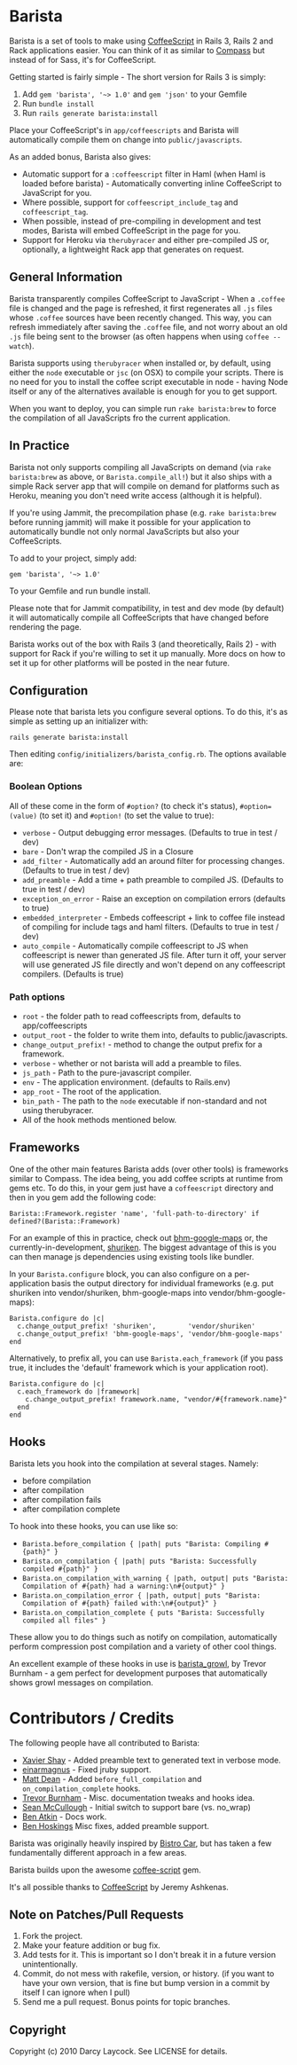 # Barista #

Barista is a set of tools to make using [CoffeeScript](http://jashkenas.github.com/coffee-script/) in Rails 3, Rails 2 and Rack applications
easier. You can think of it as similar to [Compass]() but instead of for Sass, it's for CoffeeScript.

Getting started is fairly simple - The short version for Rails 3 is simply:

1. Add `gem 'barista', '~> 1.0'` and `gem 'json'` to your Gemfile
2. Run `bundle install`
3. Run `rails generate barista:install`

Place your CoffeeScript's in `app/coffeescripts` and Barista will automatically compile them on change into `public/javascripts`.


As an added bonus, Barista also gives:

* Automatic support for a `:coffeescript` filter in Haml (when Haml is loaded before barista) - Automatically converting inline CoffeeScript
  to JavaScript for you.
* Where possible, support for `coffeescript_include_tag` and `coffeescript_tag`.
* When possible, instead of pre-compiling in development and test modes, Barista will embed CoffeeScript in the page for you.
* Support for Heroku via `therubyracer` and either pre-compiled JS or, optionally, a lightweight Rack app that generates on request.


## General Information

Barista transparently compiles CoffeeScript to JavaScript - When a `.coffee` file is changed and the page is refreshed, it first regenerates all `.js` files whose `.coffee` sources have been recently changed. This way, you can refresh immediately after saving the `.coffee` file, and not worry about an old `.js` file being sent to the browser (as often happens when using `coffee --watch`).

Barista supports using `therubyracer` when installed or, by default, using either the `node` executable or `jsc` (on OSX) to compile your scripts. There is
no need for you to install the coffee script executable in node - having Node itself or any of the alternatives available is enough for you to get support.

When you want to deploy, you can simple run `rake barista:brew` to force the compilation of all JavaScripts fro the current application.

## In Practice

Barista not only supports compiling all JavaScripts on demand (via `rake barista:brew` as above, or `Barista.compile_all!`) but it
also ships with a simple Rack server app that will compile on demand for platforms such as Heroku, meaning you don't need write access
(although it is helpful).

If you're using Jammit, the precompilation phase (e.g. `rake barista:brew` before running jammit) will make it possible for your application
to automatically bundle not only normal JavaScripts but also your CoffeeScripts.

To add to your project, simply add:

    gem 'barista', '~> 1.0'
    
To your Gemfile and run bundle install.

Please note that for Jammit compatibility, in test and dev mode (by default) it will
automatically compile all CoffeeScripts that have changed before rendering the page.

Barista works out of the box with Rails 3 (and theoretically, Rails 2) - with support for Rack if
you're willing to set it up manually. More docs on how to set it up for other platforms
will be posted in the near future.

## Configuration ##

Please note that barista lets you configure several options. To do this,
it's as simple as setting up an initializer with:

    rails generate barista:install
    
Then editing `config/initializers/barista_config.rb`. The options available are:

### Boolean Options

All of these come in the form of `#option?` (to check it's status), `#option=(value)` (to set it)
and `#option!` (to set the value to true):

* `verbose` - Output debugging error messages. (Defaults to true in test / dev)
* `bare` - Don't wrap the compiled JS in a Closure
* `add_filter` - Automatically add an around filter for processing changes. (Defaults to true in test / dev)
* `add_preamble` - Add a time + path preamble to compiled JS. (Defaults to true in test / dev)
* `exception_on_error` - Raise an exception on compilation errors (defaults to true)
* `embedded_interpreter` - Embeds coffeescript + link to coffee file instead of compiling for include tags and haml filters. (Defaults to true in test / dev)
* `auto_compile` - Automatically compile coffeescript to JS when coffeescript is newer than generated JS file. After turn it off, your server will use generated JS file directly and won't depend on any coffeescript compilers. (Defaults is true)


### Path options

* `root` - the folder path to read coffeescripts from, defaults to app/coffeescripts
* `output_root` - the folder to write them into, defaults to public/javascripts.
* `change_output_prefix!` - method to change the output prefix for a framework.
* `verbose` - whether or not barista will add a preamble to files.
* `js_path` - Path to the pure-javascript compiler.
* `env` - The application environment. (defaults to Rails.env)
* `app_root` - The root of the application.
* `bin_path` - The path to the `node` executable if non-standard and not using therubyracer.
* All of the hook methods mentioned below.

## Frameworks ##

One of the other main features Barista adds (over other tools) is frameworks similar
to Compass. The idea being, you add coffee scripts at runtime from gems etc. To do this,
in your gem just have a `coffeescript` directory and then in you gem add the following code:

    Barista::Framework.register 'name', 'full-path-to-directory' if defined?(Barista::Framework)
    
For an example of this in practice, check out [bhm-google-maps](http://github.com/YouthTree/bhm-google-maps)
or, the currently-in-development, [shuriken](http://github.com/Sutto/shuriken). The biggest advantage of this
is you can then manage js dependencies using existing tools like bundler.

In your `Barista.configure` block, you can also configure on a per-application basis the output directory
for individual frameworks (e.g. put shuriken into vendor/shuriken, bhm-google-maps into vendor/bhm-google-maps):

    Barista.configure do |c|
      c.change_output_prefix! 'shuriken',        'vendor/shuriken'
      c.change_output_prefix! 'bhm-google-maps', 'vendor/bhm-google-maps'
    end
    
Alternatively, to prefix all, you can use `Barista.each_framework` (if you pass true, it includes the 'default' framework
which is your application root).

    Barista.configure do |c|
      c.each_framework do |framework|
        c.change_output_prefix! framework.name, "vendor/#{framework.name}"
      end
    end
    
## Hooks ##

Barista lets you hook into the compilation at several stages. Namely:

* before compilation
* after compilation
* after compilation fails
* after compilation complete

To hook into these hooks, you can use like so:

* `Barista.before_compilation { |path| puts "Barista: Compiling #{path}" }`
* `Barista.on_compilation { |path| puts "Barista: Successfully compiled #{path}" }`
* `Barista.on_compilation_with_warning { |path, output| puts "Barista: Compilation of #{path} had a warning:\n#{output}" }`
* `Barista.on_compilation_error { |path, output| puts "Barista: Compilation of #{path} failed with:\n#{output}" }`
* `Barista.on_compilation_complete { puts "Barista: Successfully compiled all files" }`

These allow you to do things such as notify on compilation, automatically
perform compression post compilation and a variety of other cool things.

An excellent example of these hooks in use is [barista\_growl](http://github.com/TrevorBurnham/barista_growl),
by Trevor Burnham - a gem perfect for development purposes that automatically shows growl messages
on compilation.

# Contributors / Credits

The following people have all contributed to Barista:

* [Xavier Shay](https://github.com/xaviershay) - Added preamble text to generated text in verbose mode.
* [einarmagnus](https://github.com/einarmagnus) - Fixed jruby support.
* [Matt Dean](https://github.com/trabian) - Added `before_full_compilation` and `on_compilation_complete` hooks.
* [Trevor Burnham](https://github.com/TrevorBurnham) - Misc. documentation tweaks and hooks idea.
* [Sean McCullough](https://github.com/mcculloughsean) - Initial switch to support bare (vs. no\_wrap)
* [Ben Atkin](https://github.com/benatkin) - Docs work.
* [Ben Hoskings](https://github.com/benhoskings) Misc fixes, added preamble support.

Barista was originally heavily inspired by [Bistro Car](https://github.com/jnicklas/bistro_car), but has taken a few fundamentally
different approach in a few areas.

Barista builds upon the awesome [coffee-script](https://github.com/josh/ruby-coffee-script) gem.

It's all possible thanks to [CoffeeScript](https://github.com/jashkenas/coffee-script) by Jeremy Ashkenas.

## Note on Patches/Pull Requests ##
 
1. Fork the project.
2. Make your feature addition or bug fix.
3. Add tests for it. This is important so I don't break it in a future version unintentionally.
4. Commit, do not mess with rakefile, version, or history. (if you want to have your own version, that is fine but bump version in a commit by itself I can ignore when I pull)
5. Send me a pull request. Bonus points for topic branches.

## Copyright ##

Copyright (c) 2010 Darcy Laycock. See LICENSE for details.

